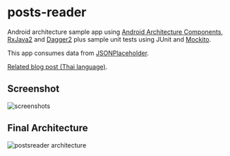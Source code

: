 # posts-reader
Android architecture sample app using [Android Architecture Components](https://developer.android.com/topic/libraries/architecture/index.html), [RxJava2](https://github.com/ReactiveX/RxJava) and [Dagger2](https://google.github.io/dagger/) plus sample unit tests using JUnit and [Mockito](http://site.mockito.org/).

This app consumes data from [JSONPlaceholder](http://jsonplaceholder.typicode.com/).

[Related blog post (Thai language)](https://medium.com/p/d89302734ab8/).

## Screenshot

![screenshots](https://user-images.githubusercontent.com/28327235/27261097-62955d3e-5466-11e7-924c-7b70093f21f4.png)

## Final Architecture

![postsreader architecture](https://user-images.githubusercontent.com/28327235/27261104-814ef816-5466-11e7-8b1f-161b0ff05e3d.png)
